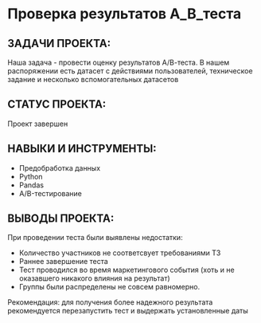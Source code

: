 # Проверка результатов А_В_теста

## ЗАДАЧИ ПРОЕКТА: 
Наша задача - провести оценку результатов А/В-теста. В нашем распоряжении есть датасет с действиями пользователей, техническое задание и несколько вспомогательных 
датасетов

## СТАТУС ПРОЕКТА:
Проект завершен

## НАВЫКИ И ИНСТРУМЕНТЫ:
* Предобработка данных
* Python
* Pandas
* A/B-тестирование

## ВЫВОДЫ ПРОЕКТА:
При проведении теста были выявлены недостатки:
  - Количество участников не соответсвует требованиями ТЗ
  - Раннее завершение теста
  - Тест проводился во время маркетингового события (хоть и не оказавшего никакого влияния на результат)
  - Группы были распределены не совсем равномерно.

Рекомендация: для получения более надежного результата рекомендуется перезапустить тест и выдержать установленные даты
